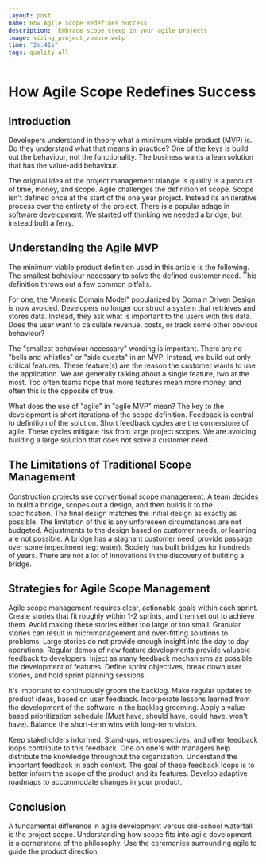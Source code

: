 ```yaml
---
layout: post
name: How Agile Scope Redefines Success
description:  Embrace scope creep in your agile projects
image: sizing_project_zombie.webp
time: "2m:41s"
tags: quality all
---
```


# How Agile Scope Redefines Success

## Introduction

Developers understand in theory what a minimum viable product (MVP) is. Do they understand what that means in practice? 
One of the keys is build out the behaviour, not the functionality. The business wants a lean solution that has the value-add 
behaviour.

The original idea of the project management triangle is quality is a product of time, money, and scope. Agile challenges 
the definition of scope. Scope isn't defined once at the start of the one year project. Instead its an iterative process 
over the entirety of the project. There is a popular adage in software development. We started off thinking we needed a 
bridge, but instead built a ferry.

## Understanding the Agile MVP

The minimum viable product definition used in this article is the following.  The smallest behaviour necessary to solve 
the defined customer need. This definition throws out a few common pitfalls.

For one, the "Anemic Domain Model" popularized by Domain Driven Design is now avoided. Developers no longer construct a 
system that retrieves and stores data. Instead, they ask what is important to the users with this data. Does the user 
want to calculate revenue, costs, or track some other obvious behaviour?

The "smallest behaviour necessary" wording is important. There are no "bells and whistles" or "side quests" in an MVP. 
Instead, we build out only critical features. These feature(s) are the  reason the customer wants to use the application. 
We are generally talking about a single feature, two at the most. Too often teams hope that more features mean more money, 
and often this is the opposite of true.

What does the use of "agile" in "agile MVP" mean? The key to the development is short iterations of the scope definition. 
Feedback is central to definition of the solution. Short feedback cycles are the cornerstone of agile. These cycles mitigate 
risk from large project scopes. We are avoiding building a large solution that does not solve a customer need.

## The Limitations of Traditional Scope Management

Construction projects use conventional scope management. A team decides to build a bridge, scopes out a design, and then 
builds it to the specification. The final design matches the initial design as exactly as possible. The limitation of this 
is any unforeseen circumstances are not  budgeted. Adjustments to the design based on customer needs, or learning are 
not possible. A bridge has a stagnant customer need, provide passage over some impediment (eg: water). Society has built 
bridges for hundreds of years. There are not a lot of innovations in the discovery of building a bridge.

## Strategies for Agile Scope Management

Agile scope management requires clear, actionable goals within each sprint. Create stories that fit roughly within 1-2 
sprints, and then set out to achieve them. Avoid making these stories either too large or too small. Granular stories 
can result in micromanagement and over-fitting solutions to problems. Large stories do not provide enough insight into 
the day to day operations. Regular demos of new feature developments provide valuable feedback to developers. Inject as 
many feedback mechanisms as possible the development of features. Define sprint objectives, break down user stories, and 
hold sprint planning sessions.

It's important to continuously groom the backlog. Make regular updates to product ideas, based on user feedback. Incorporate 
lessons learned from the development of the software in the backlog grooming. Apply a value-based prioritization schedule 
(Must have, should have, could have, won't have). Balance the short-term wins with long-term vision.

Keep stakeholders informed. Stand-ups, retrospectives, and other feedback loops contribute to this feedback. One on one's 
with managers help distribute the knowledge throughout the organization. Understand the important feedback in each context. 
The goal of these feedback loops is to better inform the scope of the product and its features. Develop adaptive roadmaps 
to accommodate changes in your product.

## Conclusion

A fundamental difference in agile development versus old-school waterfall is the project scope. Understanding how scope 
fits into agile development is a cornerstone of the philosophy. Use the ceremonies surrounding agile to guide the product 
direction.